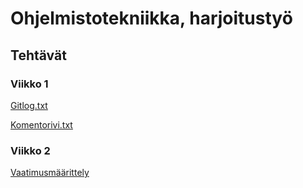 # Ohjelmistotekniikka, harjoitustyö
## Tehtävät
### Viikko 1

[Gitlog.txt](https://github.com/Jiisala/ot_harjoitustyo/blob/main/laskarit/viikko1/gitlog.txt)

[Komentorivi.txt](https://github.com/Jiisala/ot_harjoitustyo/blob/main/laskarit/viikko1/komentorivi.txt)

### Viikko 2

[Vaatimusmäärittely](https://github.com/Jiisala/ot_harjoitustyo/tree/main/Dokumentaatio/vaatimusmaarittely.md)

